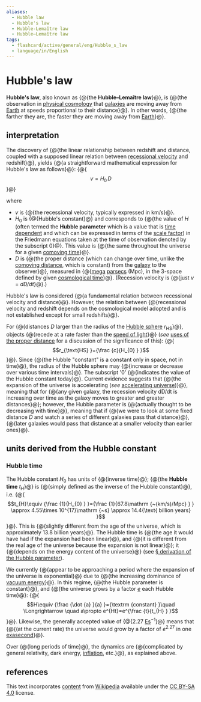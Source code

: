 ```yaml
---
aliases:
  - Hubble law
  - Hubble's law
  - Hubble-Lemaître law
  - Hubble–Lemaître law
tags:
  - flashcard/active/general/eng/Hubble_s_law
  - language/in/English
---
```


# Hubble's law

__Hubble's law__, also known as {@{the __Hubble–Lemaître law__}@}, is {@{the observation in [physical cosmology](physical%20cosmology.md) that [galaxies](galaxy.md) are moving away from [Earth](Earth.md) at speeds proportional to their distance}@}. In other words, {@{the farther they are, the faster they are moving away from [Earth](Earth.md)}@}. <!--SR:!2029-01-25,1300,350!2029-05-29,1397,350!2026-03-20,464,310-->

## interpretation

The discovery of {@{the linear relationship between redshift and distance, coupled with a supposed linear relation between [recessional velocity](recessional%20velocity.md) and redshift}@}, yields {@{a straightforward mathematical expression for Hubble's law as follows}@}: {@{$$v=H_{0}\,D$$}@} <!--SR:!2026-03-15,398,306!2029-11-22,1521,366!2028-12-15,1251,366-->

where

- _v_ is {@{the recessional velocity, typically expressed in km/s}@}.
- _H_<sub>0</sub> is {@{Hubble's constant}@} and corresponds to {@{the value of _H_ (often termed the __Hubble parameter__ which is a value that is [time dependent](time-variant%20system.md) and which can be expressed in terms of the [scale factor](scale%20factor%20(cosmology).md)) in the Friedmann equations taken at the time of observation denoted by the subscript 0}@}. This value is {@{the same throughout the universe for a given [comoving time](comoving%20and%20proper%20distances.md#comoving%20coordinates)}@}.
- _D_ is {@{the proper distance (which can change over time, unlike the [comoving distance](comoving%20and%20proper%20distances.md), which is constant) from the [galaxy](galaxy.md) to the observer}@}, measured in {@{[mega](mega-.md) [parsecs](parsec.md) (Mpc), in the 3-space defined by given [cosmological time](cosmic%20time.md)}@}. (Recession velocity is {@{just _v_ = _dD/dt_}@}.) <!--SR:!2025-10-10,333,346!2029-11-19,1518,366!2026-02-18,381,306!2027-11-01,783,306!2026-11-15,589,326!2029-02-26,1257,326!2029-10-07,1484,366-->

Hubble's law is considered {@{a fundamental relation between recessional velocity and distance}@}. However, the relation between {@{recessional velocity and redshift depends on the cosmological model adopted and is not established except for small redshifts}@}. <!--SR:!2029-04-13,1347,366!2026-05-13,446,306-->

For {@{distances _D_ larger than the radius of the [Hubble sphere](hubble%20volume.md) _r_<sub>HS</sub>}@}, objects {@{recede at a rate faster than the [speed of light](speed%20of%20light.md)}@} (_see_ [uses of the proper distance](comoving%20and%20proper%20distances.md#uses%20of%20the%20proper%20distance) for a discussion of the significance of this): {@{$$r_{\text{HS} }={\frac {c}{H_{0} } }$$}@}. Since {@{the Hubble "constant" is a constant only in space, not in time}@}, the radius of the Hubble sphere may {@{increase or decrease over various time intervals}@}. The subscript '0' {@{indicates the value of the Hubble constant today}@}. Current evidence suggests that {@{the expansion of the universe is accelerating (_see_ [accelerating universe](accelerating%20expansion%20of%20the%20universe.md))}@}, meaning that for {@{any given galaxy, the recession velocity dD/dt is increasing over time as the galaxy moves to greater and greater distances}@}; however, the Hubble parameter is {@{actually thought to be decreasing with time}@}, meaning that if {@{we were to look at some fixed distance _D_ and watch a series of different galaxies pass that distance}@}, {@{later galaxies would pass that distance at a smaller velocity than earlier ones}@}. <!--SR:!2027-12-11,931,346!2029-10-29,1504,366!2029-05-09,1366,366!2029-11-13,1513,366!2029-05-06,1366,366!2030-01-06,1556,366!2027-04-18,760,346!2026-08-27,558,326!2029-05-10,1367,366!2028-08-19,1125,346!2028-04-29,1053,346-->

## units derived from the Hubble constant

### Hubble time

The Hubble constant _H_<sub>0</sub> has units of {@{inverse time}@}; {@{the __Hubble time__ _t<sub>H</sub>_}@} is {@{simply defined as the inverse of the Hubble constant}@}, i.e. {@{$$t_{H}\equiv {\frac {1}{H_{0} } }={\frac {1}{67.8\mathrm {~(km/s)/Mpc} } } \approx 4.55\times 10^{17}\mathrm {~s} \approx 14.4{\text{ billion years} }$$}@}. This is {@{slightly different from the age of the universe, which is approximately 13.8 billion years}@}. The Hubble time is {@{the age it would have had if the expansion had been linear}@}, and {@{it is different from the real age of the universe because the expansion is not linear}@}; it {@{depends on the energy content of the universe}@} (see [§ derivation of the Hubble parameter](#derivation%20of%20the%20Hubble%20parameter)). <!--SR:!2029-06-01,1362,369!2026-01-31,420,369!2027-12-10,952,369!2026-11-02,526,289!2026-03-10,421,329!2025-12-11,379,369!2025-12-24,389,369!2029-04-03,1328,369-->

We currently {@{appear to be approaching a period where the expansion of the universe is exponential}@} due to {@{the increasing dominance of [vacuum energy](vacuum%20energy.md)}@}. In this regime, {@{the Hubble parameter is constant}@}, and {@{the universe grows by a factor [_e_](e%20(mathematical%20constant).md) each Hubble time}@}: {@{$$H\equiv {\frac {\dot {a} }{a} }={\textrm {constant} }\quad \Longrightarrow \quad a\propto e^{Ht}=e^{\frac {t}{t_{H} } }$$}@}. Likewise, the generally accepted value of {@{2.27 [Es](metric%20prefix.md#List%20of%20SI%20prefixes)<sup>−1</sup>}@} means that {@{(at the current rate) the universe would grow by a factor of _e_<sup>2.27</sup> in one [exasecond](orders%20of%20magnitude%20(time).md)}@}. <!--SR:!2027-12-12,954,369!2028-01-06,939,349!2026-01-15,408,369!2026-02-02,422,369!2026-01-23,374,329!2028-03-01,893,309!2027-02-21,702,349-->

Over {@{long periods of time}@}, the dynamics are {@{complicated by general relativity, dark energy, [inflation](cosmic%20inflation.md), etc.}@}, as explained above. <!--SR:!2026-01-22,413,369!2028-05-18,1081,369-->

## references

This text incorporates [content](https://en.wikipedia.org/wiki/Hubble's_law) from [Wikipedia](Wikipedia.md) available under the [CC BY-SA 4.0](https://creativecommons.org/licenses/by-sa/4.0/) license.
